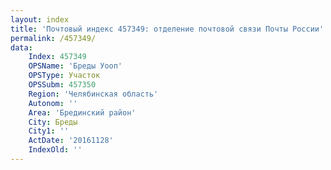 ```yaml
---
layout: index
title: 'Почтовый индекс 457349: отделение почтовой связи Почты России'
permalink: /457349/
data:
    Index: 457349
    OPSName: 'Бреды Уооп'
    OPSType: Участок
    OPSSubm: 457350
    Region: 'Челябинская область'
    Autonom: ''
    Area: 'Брединский район'
    City: Бреды
    City1: ''
    ActDate: '20161128'
    IndexOld: ''
---
```

